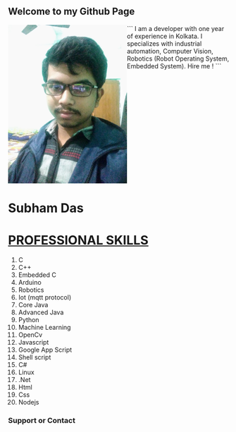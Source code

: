 ## Welcome to my Github Page



<img src="images/IMG_20201218_191808%20(3).jpeg" align="left" alt="subham das" width=270 />
```
I am a developer with one year of experience in Kolkata. 
I specializes with industrial automation, Computer Vision, 
Robotics (Robot Operating System, Embedded System).
Hire me !
```
 <br clear="left"/>
<h1 align="left">Subham Das</h1>

<h1><u>PROFESSIONAL SKILLS</u></h1>

1. C
2. C++
3. Embedded C
4. Arduino
5. Robotics
6. Iot (mqtt protocol)
7. Core Java
8. Advanced Java
9. Python
10. Machine Learning
11. OpenCv
12. Javascript
13. Google App Script
14. Shell script
15. C#
16. Linux
17. .Net
18. Html
19. Css
20. Nodejs

### Support or Contact
